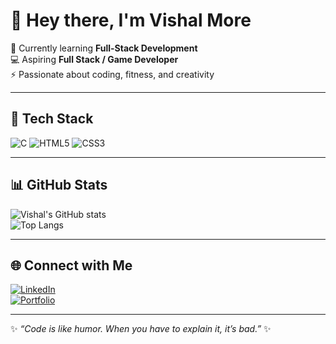 # 👋 Hey there, I'm Vishal More  

🌱 Currently learning **Full-Stack Development**  
💻 Aspiring **Full Stack / Game Developer**  
⚡ Passionate about coding, fitness, and creativity  

---

## 🚀 Tech Stack  
![C](https://img.shields.io/badge/C-00599C?style=for-the-badge&logo=c&logoColor=white)
![HTML5](https://img.shields.io/badge/HTML5-e34f26?style=for-the-badge&logo=html5&logoColor=white)
![CSS3](https://img.shields.io/badge/CSS3-1572B6?style=for-the-badge&logo=css3&logoColor=white)


---

## 📊 GitHub Stats  
![Vishal's GitHub stats](https://github-readme-stats.vercel.app/api?username=YourGitHubUsername&show_icons=true&theme=radical)  
![Top Langs](https://github-readme-stats.vercel.app/api/top-langs/?username=YourGitHubUsername&layout=compact&theme=radical)

---

## 🌐 Connect with Me  
[![LinkedIn](https://img.shields.io/badge/LinkedIn-0077B5?style=for-the-badge&logo=linkedin&logoColor=white)](https://linkedin.com/in/yourusername)  
[![Portfolio](https://img.shields.io/badge/Portfolio-000?style=for-the-badge&logo=vercel&logoColor=white)](https://yourportfolio.com)  

---

✨ _“Code is like humor. When you have to explain it, it’s bad.”_ ✨

